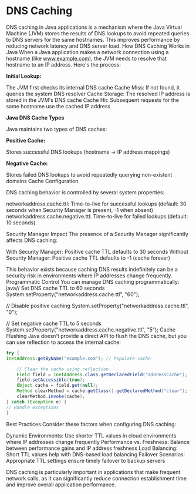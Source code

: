 # DNS Caching

DNS caching in Java applications is a mechanism where the Java Virtual Machine (JVM) stores the results of DNS lookups to avoid repeated queries to DNS servers for the same hostnames. This improves performance by reducing network latency and DNS server load.
How DNS Caching Works in Java
When a Java application makes a network connection using a hostname (like www.example.com), the JVM needs to resolve that hostname to an IP address. Here's the process:

**Initial Lookup:**

The JVM first checks its internal DNS cache
Cache Miss: If not found, it queries the system DNS resolver
Cache Storage: The resolved IP address is stored in the JVM's DNS cache
Cache Hit: Subsequent requests for the same hostname use the cached IP address

**Java DNS Cache Types**

Java maintains two types of DNS caches:

**Positive Cache:**

Stores successful DNS lookups (hostname → IP address mappings)

**Negative Cache:**

Stores failed DNS lookups to avoid repeatedly querying non-existent domains
Cache Configuration


DNS caching behavior is controlled by several system properties:

networkaddress.cache.ttl: Time-to-live for successful lookups (default: 30 seconds when Security Manager is present, -1 when absent)
networkaddress.cache.negative.ttl: Time-to-live for failed lookups (default: 10 seconds)

Security Manager Impact
The presence of a Security Manager significantly affects DNS caching:

With Security Manager: Positive cache TTL defaults to 30 seconds
Without Security Manager: Positive cache TTL defaults to -1 (cache forever)

This behavior exists because caching DNS results indefinitely can be a security risk in environments where IP addresses change frequently.
Programmatic Control
You can manage DNS caching programmatically:
java// Set DNS cache TTL to 60 seconds
System.setProperty("networkaddress.cache.ttl", "60");

// Disable positive caching
System.setProperty("networkaddress.cache.ttl", "0");

// Set negative cache TTL to 5 seconds
System.setProperty("networkaddress.cache.negative.ttl", "5");
Cache Flushing
Java doesn't provide a direct API to flush the DNS cache, but you can use reflection to access the internal cache:

```java
try {
InetAddress.getByName("example.com"); // Populate cache

    // Clear the cache using reflection
    Field field = InetAddress.class.getDeclaredField("addressCache");
    field.setAccessible(true);
    Object cache = field.get(null);
    Method clearMethod = cache.getClass().getDeclaredMethod("clear");
    clearMethod.invoke(cache);
} catch (Exception e) {
// Handle exceptions
}
```
Best Practices
Consider these factors when configuring DNS caching:

Dynamic Environments: Use shorter TTL values in cloud environments where IP addresses change frequently
Performance vs. Freshness: Balance between performance gains and IP address freshness
Load Balancing: Short TTL values help with DNS-based load balancing
Failover Scenarios: Appropriate TTL settings ensure timely failover to backup servers

DNS caching is particularly important in applications that make frequent network calls, as it can significantly reduce connection establishment time and improve overall application performance.